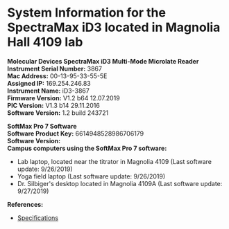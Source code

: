 # System Information for the SpectraMax iD3 located in Magnolia Hall 4109 lab  

**Molecular Devices SpectraMax iD3 Multi-Mode Microlate Reader**  
**Instrument Serial Number:** 3867  
**Mac Address:** 00-13-95-33-55-5E  
**Assigned IP:** 169.254.246.83  
**Instrument Name:** iD3-3867  
**Firmware Version:** V1.2 b64 12.07.2019  
**PIC Version:** V1.3 b14 29.11.2016  
**Software Version:** 1.2 build 243721  

**SoftMax Pro 7 Software**  
**Software Product Key:** 6614948528986706179  
**Software Version:**   
**Campus computers using the SoftMax Pro 7 software:**  
* Lab laptop, located near the titrator in Magnolia 4109 (Last software update: 9/26/2019)  
* Yoga field laptop (Last software update: 9/26/2019)  
* Dr. Silbiger's desktop located in Magnolia 4109A (Last software update: 9/27/2019)  

**References:**
* [Specifications](https://www.moleculardevices.com/sites/default/files/en/assets/data-sheets/br/spectramax-id3-multi-mode-microplate-reader.pdf)
